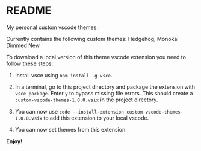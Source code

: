 # README

My personal custom vscode themes.

Currently contains the following custom themes: Hedgehog, Monokai Dimmed New.

To download a local version of this theme vscode extension you need to follow these steps:

1. Install vsce using `npm install -g vsce`.

2. In a terminal, go to this project directory and package the extension with `vsce package`. Enter `y` to bypass missing file errors. This should create a `custom-vscode-themes-1.0.0.vsix` in the project directory.

3. You can now use `code --install-extension custom-vscode-themes-1.0.0.vsix` to add this extension to your local vscode.

4. You can now set themes from this extension.

**Enjoy!**
